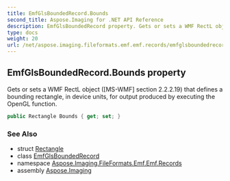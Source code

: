 ```yaml
---
title: EmfGlsBoundedRecord.Bounds
second_title: Aspose.Imaging for .NET API Reference
description: EmfGlsBoundedRecord property. Gets or sets a WMF RectL object MSWMF section 2.2.2.19 that defines a bounding rectangle in device units for output produced by executing the OpenGL function
type: docs
weight: 20
url: /net/aspose.imaging.fileformats.emf.emf.records/emfglsboundedrecord/bounds/
---
```

## EmfGlsBoundedRecord.Bounds property

Gets or sets a WMF RectL object ([MS-WMF] section 2.2.2.19) that defines a bounding rectangle, in device units, for output produced by executing the OpenGL function.

```csharp
public Rectangle Bounds { get; set; }
```

### See Also

* struct [Rectangle](../../../aspose.imaging/rectangle/)
* class [EmfGlsBoundedRecord](../)
* namespace [Aspose.Imaging.FileFormats.Emf.Emf.Records](../../emfglsboundedrecord/)
* assembly [Aspose.Imaging](../../../)


